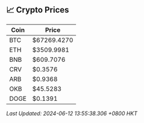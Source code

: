 ## 📈 Crypto Prices

| Coin | Price |
| ---- | ----- |
| BTC | $67269.4270 |
| ETH | $3509.9981 |
| BNB | $609.7076 |
| CRV | $0.3576 |
| ARB | $0.9368 |
| OKB | $45.5283 |
| DOGE | $0.1391 |

_Last Updated: 2024-06-12 13:55:38.306 +0800 HKT_